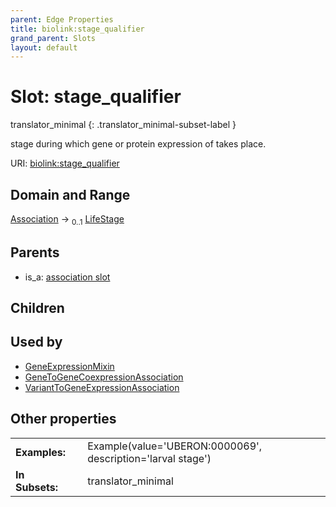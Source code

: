 ```yaml
---
parent: Edge Properties
title: biolink:stage_qualifier
grand_parent: Slots
layout: default
---
```


# Slot: stage_qualifier

translator_minimal
{: .translator_minimal-subset-label }


stage during which gene or protein expression of takes place.

URI: [biolink:stage_qualifier](https://w3id.org/biolink/stage_qualifier)

## Domain and Range

[Association](Association.md) ->  <sub>0..1</sub> [LifeStage](LifeStage.md)

## Parents

 *  is_a: [association slot](association_slot.md)

## Children


## Used by

 * [GeneExpressionMixin](GeneExpressionMixin.md)
 * [GeneToGeneCoexpressionAssociation](GeneToGeneCoexpressionAssociation.md)
 * [VariantToGeneExpressionAssociation](VariantToGeneExpressionAssociation.md)

## Other properties

|  |  |  |
| --- | --- | --- |
| **Examples:** | | Example(value='UBERON:0000069', description='larval stage') |
| **In Subsets:** | | translator_minimal |

